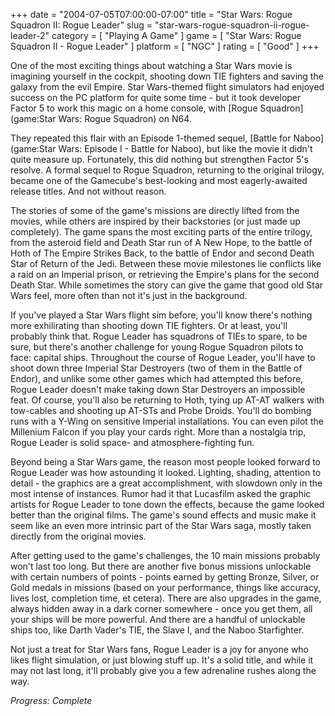 +++
date = "2004-07-05T07:00:00-07:00"
title = "Star Wars: Rogue Squadron II: Rogue Leader"
slug = "star-wars-rogue-squadron-ii-rogue-leader-2"
category = [ "Playing A Game" ]
game = [ "Star Wars: Rogue Squadron II - Rogue Leader" ]
platform = [ "NGC" ]
rating = [ "Good" ]
+++

One of the most exciting things about watching a Star Wars movie is imagining yourself in the cockpit, shooting down TIE fighters and saving the galaxy from the evil Empire. Star Wars-themed flight simulators had enjoyed success on the PC platform for quite some time - but it took developer Factor 5 to work this magic on a home console, with [Rogue Squadron](game:Star Wars: Rogue Squadron) on N64.

They repeated this flair with an Episode 1-themed sequel, [Battle for Naboo](game:Star Wars: Episode I - Battle for Naboo), but like the movie it didn't quite measure up. Fortunately, this did nothing but strengthen Factor 5's resolve. A formal sequel to Rogue Squadron, returning to the original trilogy, became one of the Gamecube's best-looking and most eagerly-awaited release titles. And not without reason.

The stories of some of the game's missions are directly lifted from the movies, while others are inspired by their backstories (or just made up completely). The game spans the most exciting parts of the entire trilogy, from the asteroid field and Death Star run of A New Hope, to the battle of Hoth of The Empire Strikes Back, to the battle of Endor and second Death Star of Return of the Jedi. Between these movie milestones lie conflicts like a raid on an Imperial prison, or retrieving the Empire's plans for the second Death Star. While sometimes the story can give the game that good old Star Wars feel, more often than not it's just in the background.

If you've played a Star Wars flight sim before, you'll know there's nothing more exhilirating than shooting down TIE fighters. Or at least, you'll probably think that. Rogue Leader has squadrons of TIEs to spare, to be sure, but there's another challenge for young Rogue Squadron pilots to face: capital ships. Throughout the course of Rogue Leader, you'll have to shoot down three Imperial Star Destroyers (two of them in the Battle of Endor), and unlike some other games which had attempted this before, Rogue Leader doesn't make taking down Star Destroyers an impossible feat. Of course, you'll also be returning to Hoth, tying up AT-AT walkers with tow-cables and shooting up AT-STs and Probe Droids. You'll do bombing runs with a Y-Wing on sensitive Imperial installations. You can even pilot the Millenium Falcon if you play your cards right. More than a nostalgia trip, Rogue Leader is solid space- and atmosphere-fighting fun.

Beyond being a Star Wars game, the reason most people looked forward to Rogue Leader was how astounding it looked. Lighting, shading, attention to detail - the graphics are a great accomplishment, with slowdown only in the most intense of instances. Rumor had it that Lucasfilm asked the graphic artists for Rogue Leader to tone down the effects, because the game looked better than the original films. The game's sound effects and music make it seem like an even more intrinsic part of the Star Wars saga, mostly taken directly from the original movies.

After getting used to the game's challenges, the 10 main missions probably won't last too long. But there are another five bonus missions unlockable with certain numbers of points - points earned by getting Bronze, Silver, or Gold medals in missions (based on your performance, things like accuracy, lives lost, completion time, et cetera). There are also upgrades in the game, always hidden away in a dark corner somewhere - once you get them, all your ships will be more powerful. And there are a handful of unlockable ships too, like Darth Vader's TIE, the Slave I, and the Naboo Starfighter.

Not just a treat for Star Wars fans, Rogue Leader is a joy for anyone who likes flight simulation, or just blowing stuff up. It's a solid title, and while it may not last long, it'll probably give you a few adrenaline rushes along the way.

<i>Progress: Complete</i>
